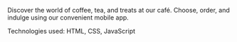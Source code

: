 Discover the world of coffee, tea, and treats at our café. Choose, order, and indulge using our convenient mobile app.

Technologies used: HTML, CSS, JavaScript
